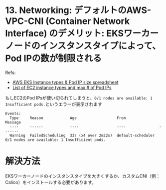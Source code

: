 # 13. Networking: デフォルトのAWS-VPC-CNI (Container Network Interface) のデメリット: EKSワーカーノードのインスタンスタイプによって、Pod IPの数が制限される

Refs:
- [AWS EKS Instance types & Pod IP size spreadsheet](https://docs.google.com/spreadsheets/d/1MCdsmN7fWbebscGizcK6dAaPGS-8T_dYxWp0IdwkMKI/edit#gid=1549051942)
- [List of EC2 instance types and max # of Pod IPs](https://github.com/awslabs/amazon-eks-ami/blob/master/files/eni-max-pods.txt)

もしEC2のPod IPsが使い切られてしまうと、`0/1 nodes are available: 1 Insufficient pods.`というエラーが表示されます
```
Events:
  Type     Reason            Age                  From               Message
  ----     ------            ----                 ----               -------
  Warning  FailedScheduling  33s (x4 over 2m22s)  default-scheduler  0/1 nodes are available: 1 Insufficient pods.
```

# 解決方法

EKSワーカーノードのインスタンスタイプを大きくするか、カスタムCNI（例：Calico）をインストールする必要があります。